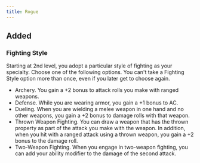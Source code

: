 ```yaml
---
title: Rogue
---
```


## Added

### Fighting Style
Starting at 2nd level, you adopt a particular style of fighting as your specialty. Choose one of the following options. You can't take a Fighting Style option more than once, even if you later get to choose again.
- Archery. You gain a +2 bonus to attack rolls you make with ranged weapons.
- Defense. While you are wearing armor, you gain a +1 bonus to AC.
- Dueling. When you are wielding a melee weapon in one hand and no other weapons, you gain a +2 bonus to damage rolls with that weapon.
- Thrown Weapon Fighting. You can draw a weapon that has the thrown property as part of the attack you make with the weapon. In addition, when you hit with a ranged attack using a thrown weapon, you gain a +2 bonus to the damage roll.
- Two-Weapon Fighting. When you engage in two-weapon fighting, you can add your ability modifier to the damage of the second attack.

<!-- 
## Changed

### Sneak Attack Damage Table
| Rogue Level | Sneak Attack |
| ----------- | ----------- |
| 1 | 1d6 |
| 2 | 1d6 |
| 3 | 2d6 |
| 4 | 2d6 |
| 5 | 3d6 |
| 6 | 4d6 |
| 7 | 5d6 |
| 8 | 5d6 |
| 9 | 6d6 |
| 10 | 6d6 |
| 11 | 7d6 |
| 12 | 8d6 |
| 13 | 9d6 |
| 14 | 9d6 |
| 15 | 10d6 |
| 16 | 10d6 |
| 17 | 11d6 |
| 18 | 11d6 |
| 19 | 12d6 |
| 20 | 12d6 |
-->
